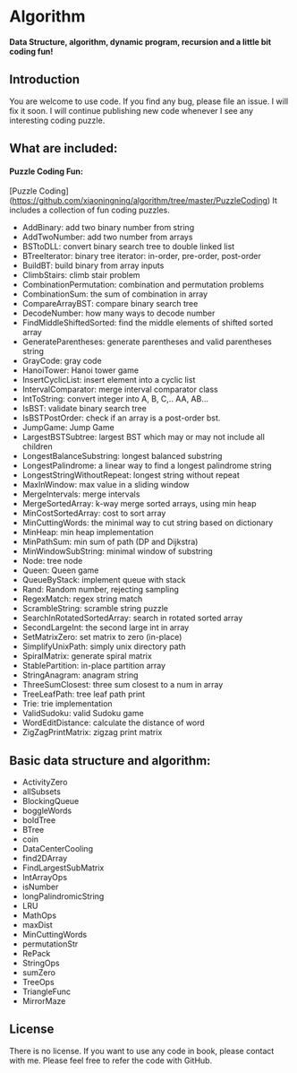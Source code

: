 # Algorithm

#### Data Structure, algorithm, dynamic program, recursion and a little bit coding fun!

## Introduction

You are welcome to use code.  If you find any bug,  please file an issue.  I will fix it soon.  I will continue publishing new code whenever I see any interesting coding puzzle.

## What are included:

#### Puzzle Coding Fun:

[Puzzle Coding] (https://github.com/xiaoningning/algorithm/tree/master/PuzzleCoding)
It includes a collection of fun coding puzzles.

 - AddBinary: add two binary number from string
 - AddTwoNumber: add two number from arrays
 - BSTtoDLL: convert binary search tree to double linked list
 - BTreeIterator: binary tree iterator: in-order, pre-order, post-order
 - BuildBT: build binary from array inputs
 - ClimbStairs: climb stair problem
 - CombinationPermutation: combination and permutation problems
 - CombinationSum: the sum of combination in array
 - CompareArrayBST: compare binary search tree
 - DecodeNumber: how many ways to decode number
 - FindMiddleShiftedSorted: find the middle elements of shifted sorted array
 - GenerateParentheses: generate parentheses and valid parentheses string
 - GrayCode: gray code
 - HanoiTower: Hanoi tower game
 - InsertCyclicList: insert element into a cyclic list
 - IntervalComparator: merge interval comparator class
 - IntToString: convert integer into A, B, C,.. AA, AB...
 - IsBST: validate binary search tree
 - IsBSTPostOrder: check if an array is a post-order bst.
 - JumpGame: Jump Game
 - LargestBSTSubtree: largest BST which may or may not include all children
 - LongestBalanceSubstring: longest balanced substring
 - LongestPalindrome: a linear way to find a longest palindrome string
 - LongestStringWithoutRepeat: longest string without repeat
 - MaxInWindow: max value in a sliding window
 - MergeIntervals: merge intervals
 - MergeSortedArray: k-way merge sorted arrays, using min heap
 - MinCostSortedArray: cost to sort array
 - MinCuttingWords: the minimal way to cut string based on dictionary
 - MinHeap: min heap implementation
 - MinPathSum:  min sum of path (DP and Dijkstra)
 - MinWindowSubString: minimal window of substring
 - Node: tree node
 - Queen: Queen game
 - QueueByStack: implement queue with stack
 - Rand: Random number, rejecting sampling
 - RegexMatch: regex string match
 - ScrambleString: scramble string puzzle
 - SearchInRotatedSortedArray: search in rotated sorted array
 - SecondLargeInt: the second large int in array
 - SetMatrixZero: set matrix to zero (in-place)
 - SimplifyUnixPath: simply unix directory path
 - SpiralMatrix: generate spiral matrix
 - StablePartition: in-place partition array
 - StringAnagram: anagram string
 - ThreeSumClosest: three sum closest to a num in array
 - TreeLeafPath: tree leaf path print
 - Trie: trie implementation
 - ValidSudoku: valid Sudoku game
 - WordEditDistance: calculate the distance of word
 - ZigZagPrintMatrix: zigzag print matrix


## Basic data structure and algorithm:

- ActivityZero
- allSubsets
- BlockingQueue
- boggleWords
- boldTree
- BTree
- coin
- DataCenterCooling
- find2DArray
- FindLargestSubMatrix
- IntArrayOps
- isNumber
- longPalindromicString
- LRU
- MathOps
- maxDist
- MinCuttingWords
- permutationStr
- RePack
- StringOps
- sumZero
- TreeOps
- TriangleFunc
- MirrorMaze

## License

There is no license.  If you want to use any code in book, please contact with me. Please feel free to refer the code with GitHub.

